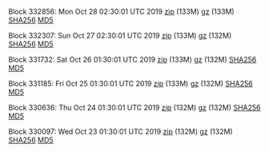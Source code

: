 Block 332856: Mon Oct 28 02:30:01 UTC 2019 [zip](https://files.01coin.io/mainnet/2019-10-28/bootstrap.dat.zip) (133M) [gz](https://files.01coin.io/mainnet/2019-10-28/bootstrap.dat.tar.gz) (133M) [SHA256](https://files.01coin.io/mainnet/2019-10-28/sha256.txt) [MD5](https://files.01coin.io/mainnet/2019-10-28/md5.txt)

Block 332307: Sun Oct 27 02:30:01 UTC 2019 [zip](https://files.01coin.io/mainnet/2019-10-27/bootstrap.dat.zip) (133M) [gz](https://files.01coin.io/mainnet/2019-10-27/bootstrap.dat.tar.gz) (132M) [SHA256](https://files.01coin.io/mainnet/2019-10-27/sha256.txt) [MD5](https://files.01coin.io/mainnet/2019-10-27/md5.txt)

Block 331732: Sat Oct 26 01:30:01 UTC 2019 [zip](https://files.01coin.io/mainnet/2019-10-26/bootstrap.dat.zip) (133M) [gz](https://files.01coin.io/mainnet/2019-10-26/bootstrap.dat.tar.gz) (132M) [SHA256](https://files.01coin.io/mainnet/2019-10-26/sha256.txt) [MD5](https://files.01coin.io/mainnet/2019-10-26/md5.txt)

Block 331185: Fri Oct 25 01:30:01 UTC 2019 [zip](https://files.01coin.io/mainnet/2019-10-25/bootstrap.dat.zip) (133M) [gz](https://files.01coin.io/mainnet/2019-10-25/bootstrap.dat.tar.gz) (132M) [SHA256](https://files.01coin.io/mainnet/2019-10-25/sha256.txt) [MD5](https://files.01coin.io/mainnet/2019-10-25/md5.txt)

Block 330636: Thu Oct 24 01:30:01 UTC 2019 [zip](https://files.01coin.io/mainnet/2019-10-24/bootstrap.dat.zip) (132M) [gz](https://files.01coin.io/mainnet/2019-10-24/bootstrap.dat.tar.gz) (132M) [SHA256](https://files.01coin.io/mainnet/2019-10-24/sha256.txt) [MD5](https://files.01coin.io/mainnet/2019-10-24/md5.txt)

Block 330097: Wed Oct 23 01:30:01 UTC 2019 [zip](https://files.01coin.io/mainnet/2019-10-23/bootstrap.dat.zip) (132M) [gz](https://files.01coin.io/mainnet/2019-10-23/bootstrap.dat.tar.gz) (132M) [SHA256](https://files.01coin.io/mainnet/2019-10-23/sha256.txt) [MD5](https://files.01coin.io/mainnet/2019-10-23/md5.txt)
